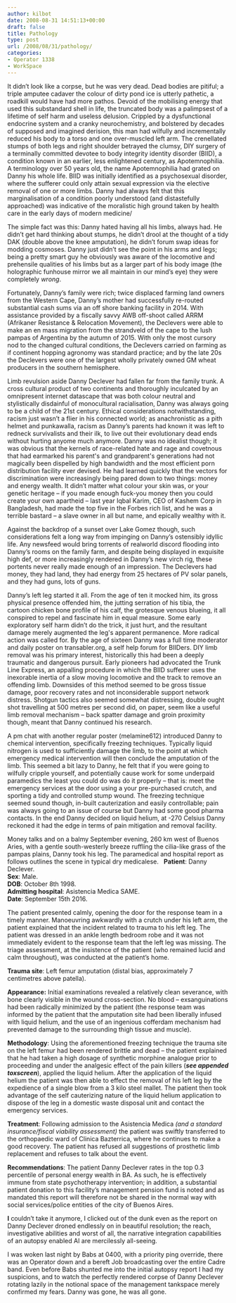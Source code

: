 ```yaml
---
author: kilbot
date: 2008-08-31 14:51:13+00:00
draft: false
title: Pathology
type: post
url: /2008/08/31/pathology/
categories:
- Operator 1338
- WorkSpace
---
```


It didn’t look like a corpse, but he was very dead. Dead bodies are pitiful; a triple amputee cadaver the colour of dirty pond ice is utterly pathetic, a roadkill would have had more pathos. Devoid of the mobilising energy that used this substandard shell in life, the truncated body was a palimpsest of a lifetime of self harm and useless delusion. Crippled by a dysfunctional endocrine system and a cranky neurochemistry, and bolstered by decades of supposed and imagined derision, this man had wilfully and incrementally reduced his body to a torso and one over-muscled left arm. The crenellated stumps of both legs and right shoulder betrayed the clumsy, DIY surgery of a terminally committed devotee to body integrity identity disorder (BIID), a condition known in an earlier, less enlightened century, as Apotemnophilia. A terminology over 50 years old, the name Apotemnophilia had grated on Danny his whole life. BIID was initially identified as a psychosexual disorder, where the sufferer could only attain sexual expression via the elective removal of one or more limbs. Danny had always felt that this marginalisation of a condition poorly understood (and distastefully approached) was indicative of the moralistic high ground taken by health care in the early days of modern medicine/

The simple fact was this: Danny hated having all his limbs, always had. He didn’t get hard thinking about stumps, he didn’t drool at the thought of a tidy DAK (double above the knee amputation), he didn’t forum swap ideas for modding cosmoses. Danny just didn’t see the point in his arms and legs; being a pretty smart guy he obviously was aware of the locomotive and prehensile qualities of his limbs but as a larger part of his body image (the holographic funhouse mirror we all maintain in our mind’s eye) they were completely _wrong_.

Fortunately, Danny’s family were rich; twice displaced farming land owners from the Western Cape, Danny’s mother had successfully re-routed substantial cash sums via an off shore banking facility in 2014. With assistance provided by a fiscally savvy AWB off-shoot called ARRM (Afrikaner Resistance & Relocation Movement), the Declevers were able to make an en mass migration from the strandveld of the cape to the lush pampas of Argentina by the autumn of 2015. With only the most cursory nod to the changed cultural conditions, the Declevers carried on farming as if continent hopping agronomy was standard practice; and by the late 20s the Declevers were one of the largest wholly privately owned GM wheat producers in the southern hemisphere.

Limb revulsion aside Danny Declever had fallen far from the family trunk. A cross cultural product of two continents and thoroughly inculcated by an omnipresent internet datascape that was both colour neutral and stylistically disdainful of monocultural racialisation, Danny was always going to be a child of the 21st century. Ethical considerations notwithstanding, racism just wasn’t a flier in his connected world; as anachronistic as a pith helmet and punkawalla, racism as Danny’s parents had known it was left to redneck survivalists and their ilk, to live out their evolutionary dead ends without hurting anyome much anymore. Danny was no idealist though; it was obvious that the kernels of race-related hate and rage and covetnous that had earmarked his parent's and grandparent's generations had not magically been dispelled by high bandwidth and the most efficient porn distribution facility ever devised. He had learned quickly that the vectors for discrimination were increasingly being pared down to two things: money and energy wealth. It didn’t matter what colour your skin was, or your genetic heritage – if you made enough fuck-you money then you could create your own apartheid – last year Iqbal Karim, CEO of Kashem Corp in Bangladesh, had made the top five in the Forbes rich list, and he was a terrible bastard – a slave owner in all but name, and epically wealthy with it.

Against the backdrop of a sunset over Lake Gomez though, such considerations felt a long way from impinging on Danny’s ostensibly idyllic life. Any newsfeed would bring torrents of realworld discord flooding into Danny’s rooms on the family farm, and despite being displayed in exquisite high def, or more increasingly rendered in Danny’s new virch rig, these portents never really made enough of an impression. The Declevers had money, they had land, they had energy from 25 hectares of PV solar panels, and they had guns, lots of guns.

Danny’s left leg started it all. From the age of ten it mocked him, its gross physical presence offended him, the jutting serration of his tibia, the cartoon chicken bone profile of his calf, the grotesque venous blueing, it all conspired to repel and fascinate him in equal measure. Some early exploratory self harm didn’t do the trick, it just hurt, and the resultant damage merely augmented the leg's apparent permanence. More radical action was called for. By the age of sixteen Danny was a full time moderator and daily poster on transabler.org, a self help forum for BIIDers. DIY limb removal was his primary interest, historically this had been a deeply traumatic and dangerous pursuit. Early pioneers had advocated the Trunk Line Express, an appalling procedure in which the BIID sufferer uses the inexorable inertia of a slow moving locomotive and the track to remove an offending limb. Downsides of this method seemed to be gross tissue damage, poor recovery rates and not inconsiderable support network distress. Shotgun tactics also seemed somewhat distressing, double ought shot travelling at 500 metres per second did, on paper, seem like a useful limb removal mechanism – back spatter damage and groin proximity though, meant that Danny continued his research.

A pm chat with another regular poster (melamine612) introduced Danny to chemical intervention, specifically freezing techniques. Typically liquid nitrogen is used to sufficiently damage the limb, to the point at which emergency medical intervention will then conclude the amputation of the limb. This seemed a bit lazy to Danny, he felt that if you were going to wilfully cripple yourself, and potentially cause work for some underpaid paramedics the least you could do was do it properly – that is: meet the emergency services at the door using a your pre-purchased crutch, and sporting a tidy and controlled stump wound. The freezing technique seemed sound though, in-built cauterization and easily controllable; pain was always going to an issue of course but Danny had some good pharma contacts. In the end Danny decided on liquid helium, at -270 Celsius Danny reckoned it had the edge in terms of pain mitigation and removal facility.

Money talks and on a balmy September evening, 260 km west of Buenos Aries, with a gentle south-westerly breeze ruffling the cilia-like grass of the pampas plains, Danny took his leg. The paramedical and hospital report as follows outlines the scene in typical dry medicalese.
 
**Patient**: Danny Declever.\
**Sex**: Male.\
**DOB**: October 8th 1998.\
**Admitting hospital**: Asistencia Medica SAME.\
**Date**: September 15th 2016.

The patient presented calmly, opening the door for the response team in a timely manner.
Manoeuvring awkwardly with a crutch under his left arm, the patient explained that the incident related to trauma to his left leg. The patient was dressed in an ankle length bedroom robe and it was not immediately evident to the response team that the left leg was missing.
The triage assessment, at the insistence of the patient (who remained lucid and calm throughout), was conducted at the patient’s home.

**Trauma site**: Left femur amputation (distal bias, approximately 7 centimetres above patella).

**Appearance:** Initial examinations revealed a relatively clean severance, with bone clearly visible in the wound cross-section. No blood – exsanguinations had been radically minimized by the patient (the response team was informed by the patient that the amputation site had been liberally infused with liquid helium, and the use of an ingenious cofferdam mechanism had prevented damage to the surrounding thigh tissue and muscle).

**Methodology**: Using the aforementioned freezing technique the trauma site on the left femur had been rendered brittle and dead – the patient explained that he had taken a high dosage of synthetic morphine analogue prior to proceeding and under the analgesic effect of the pain killers (**_see appended toxscreen_**), applied the liquid helium. After the application of the liquid helium the patient was then able to effect the removal of his left leg by the expedience of a single blow from a 3 kilo steel mallet. The patient then took advantage of the self cauterizing nature of the liquid helium application to dispose of the leg in a domestic waste disposal unit and contact the emergency services.

**Treatment**: Following admission to the Asistencia Medica _(and a standard insurance/fiscal viability assessment)_ the patient was swiftly transferred to the orthopaedic ward of Clinica Bazterrica, where he continues to make a good recovery. The patient has refused all suggestions of prosthetic limb replacement and refuses to talk about the event.

**Recommendations**: The patient Danny Declever rates in the top 0.3 percentile of personal energy wealth in BA. As such, he is effectively immune from state psychotherapy intervention; in addition, a substantial patient donation to this facility’s management pension fund is noted and as mandated this report will therefore not be shared in the normal way with social services/police entities of the city of Buenos Aires.

**I** couldn’t take it anymore, I clicked out of the dunk even as the report on Danny Declever droned endlessly on in beautiful resolution; the reach, investigative abilities and worst of all, the narrative integration capabilities of an autopsy enabled AI are mercilessly all-seeing.

I was woken last night by Babs at 0400, with a priority ping override, there was an Operator down and a bereft Job broadcasting over the entire Cadre band. Even before Babs shunted me into the initial autopsy report I had my suspicions, and to watch the perfectly rendered corpse of Danny Declever rotating lazily in the notional space of the management tankspace merely confirmed my fears. Danny was gone, he was all gone.
